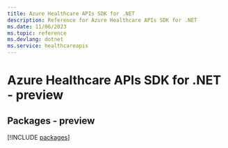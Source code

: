 ```yaml
---
title: Azure Healthcare APIs SDK for .NET
description: Reference for Azure Healthcare APIs SDK for .NET
ms.date: 11/06/2023
ms.topic: reference
ms.devlang: dotnet
ms.service: healthcareapis
---
```

# Azure Healthcare APIs SDK for .NET - preview
## Packages - preview
[!INCLUDE [packages](healthcare-apis-index.md)]